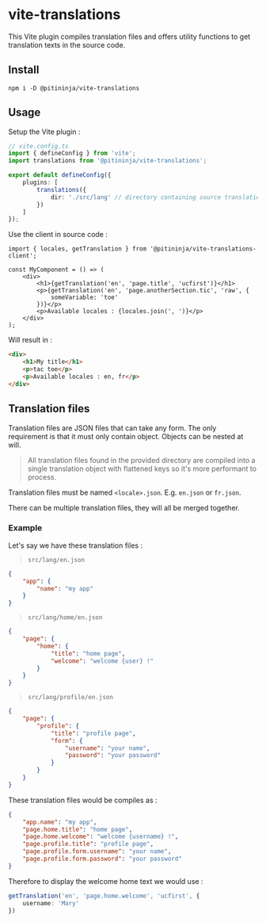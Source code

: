 # vite-translations

This Vite plugin compiles translation files and offers utility functions to get translation texts in the source code.

## Install

```shell
npm i -D @pitininja/vite-translations
```

## Usage

Setup the Vite plugin :

```typescript
// vite.config.ts
import { defineConfig } from 'vite';
import translations from '@pitininja/vite-translations';

export default defineConfig({
    plugins: [
        translations({
            dir: './src/lang' // directory containing source translation files (required)
        })
    ]
});
```

Use the client in source code :

```tsx
import { locales, getTranslation } from '@pitininja/vite-translations-client';

const MyComponent = () => (
    <div>
        <h1>{getTranslation('en', 'page.title', 'ucfirst')}</h1>
        <p>{getTranslation('en', 'page.anotherSection.tic', 'raw', {
            someVariable: 'toe'
        })}</p>
        <p>Available locales : {locales.join(', ')}</p>
    </div>
);
```

Will result in :

```html
<div>
    <h1>My title</h1>
    <p>tac toe</p>
    <p>Available locales : en, fr</p>
</div>
```

## Translation files

Translation files are JSON files that can take any form. The only requirement is that it must only contain object. Objects can be nested at will.

> All translation files found in the provided directory are compiled into a single translation object with flattened keys so it's more performant to process.

Translation files must be named `<locale>.json`. E.g. `en.json` or `fr.json`.

There can be multiple translation files, they will all be merged together.

### Example

Let's say we have these translation files :

> `src/lang/en.json`

```json
{
    "app": {
        "name": "my app"
    }
}
```

> `src/lang/home/en.json`

```json
{
    "page": {
        "home": {
            "title": "home page",
            "welcome": "welcome {user} !"
        }
    }
}
```

> `src/lang/profile/en.json`

```json
{
    "page": {
        "profile": {
            "title": "profile page",
            "form": {
                "username": "your name",
                "password": "your password"
            }
        }
    }
}
```

These translation files would be compiles as :

```json
{
    "app.name": "my app",
    "page.home.title": "home page",
    "page.home.welcome": "welcome {username} !",
    "page.profile.title": "profile page",
    "page.profile.form.username": "your name",
    "page.profile.form.password": "your password"
}
```

Therefore to display the welcome home text we would use :

```typescript
getTranslation('en', 'page.home.welcome', 'ucfirst', {
    username: 'Mary'
})
```

